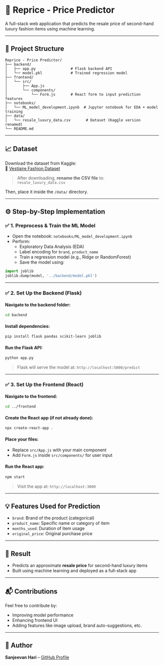 # 👜 Reprice - Price Predictor

A full-stack web application that predicts the resale price of second-hand luxury fashion items using machine learning.

---

## 📂 Project Structure

```
Reprice - Price Predictor/
├── backend/
│   ├── app.py                # Flask backend API
│   └── model.pkl             # Trained regression model
├── frontend/
│   └── src/
│       ├── App.js
│       └── components/
│           └── Form.js       # React form to input prediction features
├── notebooks/
│   └── ML_model_development.ipynb  # Jupyter notebook for EDA + model training
├── data/
│   └── resale_luxury_data.csv       # Dataset (Kaggle version renamed)
└── README.md
```

---

## 📈 Dataset

Download the dataset from Kaggle:  
🔗 [Vestiaire Fashion Dataset](https://www.kaggle.com/datasets/justinpakzad/vestiaire-fashion-dataset)

> After downloading, **rename the CSV file** to:  
> `resale_luxury_data.csv`

Then, place it inside the `/data/` directory.

---

## ⚙️ Step-by-Step Implementation

### ✅ 1. Preprocess & Train the ML Model

- Open the notebook: `notebooks/ML_model_development.ipynb`
- Perform:
  - Exploratory Data Analysis (EDA)
  - Label encoding for `brand`, `product_name`
  - Train a regression model (e.g., Ridge or RandomForest)
  - Save the model using:

```python
import joblib
joblib.dump(model, '../backend/model.pkl')
```

---

### ✅ 2. Set Up the Backend (Flask)

#### Navigate to the backend folder:

```bash
cd backend
```

#### Install dependencies:

```bash
pip install flask pandas scikit-learn joblib
```

#### Run the Flask API:

```bash
python app.py
```

> Flask will serve the model at: `http://localhost:5000/predict`

---

### ✅ 3. Set Up the Frontend (React)

#### Navigate to the frontend:

```bash
cd ../frontend
```

#### Create the React app (if not already done):

```bash
npx create-react-app .
```

#### Place your files:

- Replace `src/App.js` with your main component
- Add `Form.js` inside `src/components/` for user input

#### Run the React app:

```bash
npm start
```

> Visit the app at: `http://localhost:3000`

---

## 💡 Features Used for Prediction

- `brand`: Brand of the product (categorical)
- `product_name`: Specific name or category of item
- `months_used`: Duration of item usage
- `original_price`: Original purchase price

---

## 🚀 Result

- Predicts an approximate **resale price** for second-hand luxury items
- Built using machine learning and deployed as a full-stack app

---

## 📬 Contributions

Feel free to contribute by:
- Improving model performance
- Enhancing frontend UI
- Adding features like image upload, brand auto-suggestions, etc.

---

## 🧠 Author

**Sanjeevan Hari** – [GitHub Profile](https://github.com/sierrahotel777)
